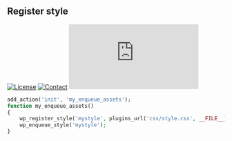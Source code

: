 ## Register style
[![License](https://img.shields.io/github/license/dedewiweka/snippets?color=brightgreen)](https://github.com/dedewiweka/snippets/blob/main/LICENSE) [![Contact](https://img.shields.io/badge/contact-Dede%20Wiweka-orange)](https://dede.wiweka.com/development) ![File size](https://img.shields.io/github/size/dedewiweka/snippets/register-style.md) 
```php
add_action('init', 'my_enqueue_assets');
function my_enqueue_assets()
{
    wp_register_style('mystyle', plugins_url('css/style.css', __FILE__));
    wp_enqueue_style('mystyle');
}
```
